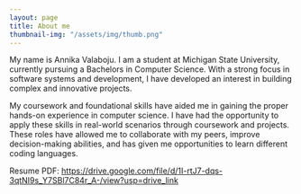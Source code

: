 ```yaml
---
layout: page
title: About me
thumbnail-img: "/assets/img/thumb.png"
---
```


My name is Annika Valaboju. I am a student at Michigan State University, currently pursuing a Bachelors in Computer Science. With a strong focus in software systems and development, I have developed an interest in building complex and innovative projects. 

My coursework and foundational skills have aided me in gaining the proper hands-on experience in computer science. I have had the opportunity to apply these skills in real-world scenarios through coursework and projects. These roles have allowed me to collaborate with my peers, improve decision-making abilities, and has given me opportunities to learn different coding languages. 

Resume PDF: https://drive.google.com/file/d/1I-rtJ7-dqs-3qtNI9s_Y7SBl7C84r_A-/view?usp=drive_link
